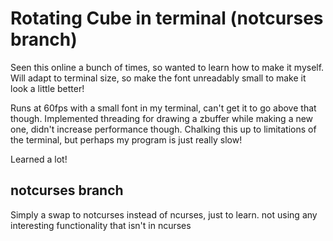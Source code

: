 # Rotating Cube in terminal (notcurses branch)

Seen this online a bunch of times, so wanted to learn how to make it myself.
Will adapt to terminal size, so make the font unreadably small to make it look a little better!

Runs at 60fps with a small font in my terminal, can't get it to go above that though.
Implemented threading for drawing a zbuffer while making a new one, didn't increase performance though.
Chalking this up to limitations of the terminal, but perhaps my program is just really slow!

Learned a lot!

## notcurses branch

Simply a swap to notcurses instead of ncurses, just to learn. not using any interesting functionality that isn't in ncurses
